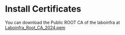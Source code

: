 # Install Certificates

You can download the Public ROOT CA of the laboinfra at [Laboinfra_Root_CA_2024.pem](https://docs.laboinfra.net/assets/Laboinfra_Root_CA_2024.pem)
